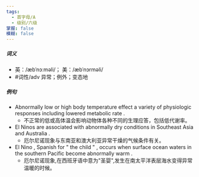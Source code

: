 ```yaml
---
tags:
  - 首字母/A
  - 级别/六级
掌握: false
模糊: false
---
```

##### 词义
- 英：/æbˈnɔːməli/； 美：/æbˈnɔrməli/
- #词性/adv  异常；例外；变态地
##### 例句
- Abnormally low or high body temperature effect a variety of physiologic responses including lowered metabolic rate .
	- 不正常的低或高体温会影响动物体各种不同的生理应答，包括低代谢率。
- El Ninos are associated with abnormally dry conditions in Southeast Asia and Australia .
	- 厄尔尼诺现象与东南亚和澳大利亚异常干燥的气候条件有关。
- El Nino , Spanish for " the child " , occurs when surface ocean waters in the southern Pacific become abnormally warm .
	- 厄尔尼诺现象,在西班牙语中意为"圣婴",发生在南太平洋表层海水变得异常温暖的时候。
